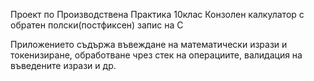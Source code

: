 Проект по Производствена Практика 10клас
Конзолен калкулатор с обратен полски(постфиксен) запис на C

Приложението съдържа въвеждане на математически изрази и токенизиране, обработване чрез стек на операциите, валидация на въведените изрази и др.
